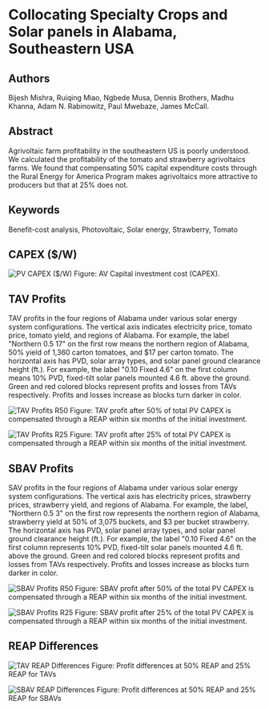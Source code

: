 # Collocating Specialty Crops and Solar panels in Alabama, Southeastern USA

## Authors
Bijesh Mishra, Ruiqing Miao, Ngbede Musa, Dennis Brothers, Madhu Khanna, Adam N. Rabinowitz, Paul Mwebaze, James McCall.

## Abstract
Agrivoltaic farm profitability in the southeastern US is poorly understood. We calculated the profitability of the tomato and strawberry agrivoltaics farms. We found that compensating 50\% capital expenditure costs through the Rural Energy for America Program makes agrivoltaics more attractive to producers but that at 25\% does not.

## Keywords
Benefit-cost analysis, Photovoltaic, Solar energy, Strawberry, Tomato


## CAPEX ($/W)
![PV CAPEX ($/W)](https://github.com/bijubjs/Agrivoltaics-alabama/blob/main/Plots/CAPEX%20Solar%20Panels%20R25.png?raw=true)
Figure: AV Capital investment cost (CAPEX).


## TAV Profits
TAV profits in the four regions of Alabama under various solar energy system configurations. The vertical axis indicates electricity price, tomato price, tomato yield, and regions of Alabama. For example, the label "Northern 0.5 17" on the first row means the northern region of Alabama, 50% yield of 1,360 carton tomatoes, and $17 per carton tomato. The horizontal axis has PVD, solar array types, and solar panel ground clearance height (ft.). For example, the label "0.10 Fixed 4.6" on the first column means 10% PVD, fixed-tilt solar panels mounted 4.6 ft. above the ground. Green and red colored blocks represent profits and losses from TAVs respectively. Profits and losses increase as blocks turn darker in color.

![TAV Profits R50](https://github.com/bijubjs/Agrivoltaics-alabama/blob/main/Plots/TAV%20Profits%20CTab%20R50.png?raw=true)
Figure: TAV profit after 50% of total PV CAPEX is compensated through a REAP within six months of the initial investment.

![TAV Profits R25](https://github.com/bijubjs/Agrivoltaics-alabama/blob/main/Plots/TAV%20Profits%20CTab%20R25.png?raw=true)
Figure: TAV profit after 25\% of total PV CAPEX is compensated through a REAP within six months of the initial investment.


## SBAV Profits
SAV profits in the four regions of Alabama under various solar energy system configurations. The vertical axis has electricity prices, strawberry prices, strawberry yield, and regions of Alabama. For example, the label, "Northern 0.5 3" on the first row represents the northern region of Alabama, strawberry yield at 50% of 3,075 buckets, and $3 per bucket strawberry. The horizontal axis has PVD, solar panel array types, and solar panel ground clearance height (ft.). For example, the label "0.10 Fixed 4.6" on the first column represents 10% PVD, fixed-tilt solar panels mounted 4.6 ft. above the ground. Green and red colored blocks represent profits and losses from TAVs respectively. Profits and losses increase as blocks turn darker in color.

![SBAV Profits R50](https://github.com/bijubjs/Agrivoltaics-alabama/blob/main/Plots/SBAV%20Profits%20Ctab%20R50.png?raw=true)
Figure: SBAV profit after 50\% of the total PV CAPEX is compensated through a REAP within six months of the initial investment.

![SBAV Profits R25](https://github.com/bijubjs/Agrivoltaics-alabama/blob/main/Plots/SBAV%20Profits%20Ctab%20R25.png?raw=true)
Figure: SBAV profit after 25\% of the total PV CAPEX is compensated through a REAP within six months of the initial investment.


## REAP Differences
![TAV REAP Differences](https://github.com/bijubjs/Agrivoltaics-alabama/blob/main/Plots/TAV%20REAP%20Differences.png?raw=true)
Figure: Profit differences at 50% REAP and 25% REAP for TAVs

![SBAV REAP Differences](https://github.com/bijubjs/Agrivoltaics-alabama/blob/main/Plots/SBAV%20REAP%20Differences.png?raw=true)
Figure: Profit differences at 50% REAP and 25% REAP for SBAVs
